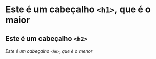 # Este é um cabeçalho `<h1>`, que é o maior

## Este é um cabeçalho `<h2>`

###### Este é um cabeçalho `<h6>`, que é o menor
